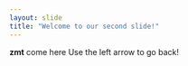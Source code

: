 ```yaml
---
layout: slide
title: "Welcome to our second slide!"
---
```

**zmt** come here
Use the left arrow to go back!
